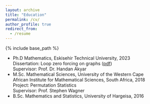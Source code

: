 ```yaml
---
layout: archive
title: "Education"
permalink: /cv/
author_profile: true
redirect_from:
  - /resume
---
```


{% include base_path %}

* Ph.D  Mathematics, Eskisehir Technical University, 2023 \
  Dissertation: Loop zero forcing on graphs ([pdf](https://drive.google.com/file/d/1BhM7YtUaQklKBM9gFUtD0FSiMQ-X8Nqo/view))\
  Supervisor: Prof. Dr. Handan Akyar
* M.Sc.  Mathematical Sciences, University of the Western Cape\
  African Institute for Mathematical Sciences, South Africa, 2018\
  Project: Permutation Statistics\
  Supervisor: Prof. Stephen Wagner
* B.Sc. Mathematics and Statistics, University of Hargeisa, 2016

